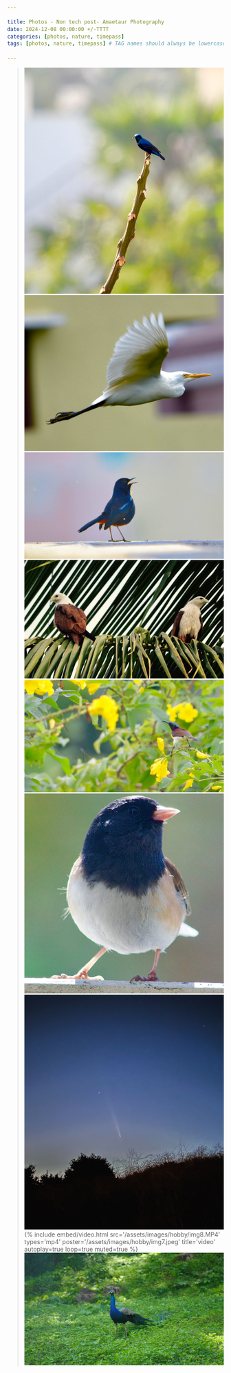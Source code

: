 ```yaml
---

title: Photos - Non tech post- Amaetaur Photography  
date: 2024-12-08 00:00:00 +/-TTTT  
categories: [photos, nature, timepass]  
tags: [photos, nature, timepass] # TAG names should always be lowercase

---
```


> ![](/assets/images/hobby/img1.jpeg)  
> ![](/assets/images/hobby/img2.jpeg)  
> ![](/assets/images/hobby/img3.jpeg)  
> ![](/assets/images/hobby/img4.jpeg)  
> ![](/assets/images/hobby/img5.jpeg)  
> ![](/assets/images/hobby/img6.jpg) 
> ![](/assets/images/hobby/img7.jpeg)  
{%
  include embed/video.html
  src='/assets/images/hobby/img8.MP4'
  types='mp4'
  poster='/assets/images/hobby/img7.jpeg'
  title='video'
  autoplay=true
  loop=true
  muted=true
%}
> ![](/assets/images/hobby/img9.JPG)
